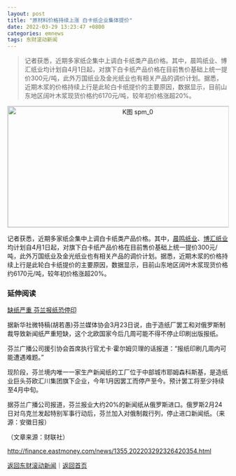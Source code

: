 ```yaml
---
layout: post
title: "原材料价格持续上涨 白卡纸企业集体提价"
date: 2022-03-29 13:23:47 +0800
categories: emnews
tags: 东财滚动新闻
---
```

> 记者获悉，近期多家纸企集中上调白卡纸类产品价格。其中，晨鸣纸业、博汇纸业均计划自4月1日起，对旗下白卡纸产品价格在目前售价基础上统一提价300元/吨，此外万国纸业及金光纸业也有相关产品的调价计划。据悉，近期木浆的价格持续上行是此轮白卡纸提价的主要原因，数据显示，目前山东地区阔叶木浆现货价格约6170元/吨，较年初价格涨超20%。

<!-- EM_StockImg_Start --><p style="text-align:center;"><a href="http://quote.eastmoney.com/unify/r/113.spm" data-code="spm|113|1" data-code2="spm|113|15|" class="EmImageRemark" target="_blank"><img src="https://webquoteklinepic.eastmoney.com/GetPic.aspx?nid=113.spm&imageType=k&token=28dfeb41d35cc81d84b4664d7c23c49f&at=1" border="0" alt="K图 spm_0" data-code="K spm|113|1" data-code2="K spm|113|15|" style="border:#d1d1d1 1px solid;" width="578" height="276" /></a></p><!-- EM_StockImg_End --><p>记者获悉，近期多家纸企集中上调白卡纸类产品价格。其中，<span id="stock_0.000488"><a href="http://quote.eastmoney.com/unify/r/0.000488" class="keytip" data-code="0,000488">晨鸣纸业</a></span><span id="quote_0.000488"></span>、<span id="stock_1.600966"><a href="http://quote.eastmoney.com/unify/r/1.600966" class="keytip" data-code="1,600966">博汇纸业</a></span><span id="quote_1.600966"></span>均计划自4月1日起，对旗下白卡纸产品价格在目前售价基础上统一提价300元/吨，此外万国纸业及金光纸业也有相关产品的调价计划。据悉，近期木浆的价格持续上行是此轮白卡纸提价的主要原因，数据显示，目前山东地区阔叶木浆现货价格约6170元/吨，较年初价格涨超20%。</p><h3 class="emh3">延伸阅读</h3><p><a href="https://finance.eastmoney.com/a/202203282324288544.html">缺纸严重 芬兰报纸恐停印</a></p><p>据新华社微特稿(胡若愚)芬兰媒体协会3月23日说，由于造纸厂罢工和对俄罗斯制裁导致新闻纸严重短缺，这个北欧国家今后几周可能不得不停止印刷出版报纸。</p><p>芬兰广播公司援引协会首席执行官尤卡·霍尔姆贝理的话报道：“报纸印刷几周内可能遭遇难题。”</p><p>现阶段，芬兰境内唯一一家生产新闻纸的工厂位于中部城市耶姆森科斯基，是造纸业巨头芬欧汇川集团旗下企业，今年1月因罢工而停产至今。预计罢工将至少持续至4月中旬。</p><p>据芬兰广播公司报道，芬兰报业大约20%的新闻纸从俄罗斯进口。俄罗斯2月24日对乌克兰发起特别军事行动后，芬兰加入对俄制裁行列，停止进口新闻纸。（来源：安徽日报）</p><p></p><p class="em_media">（文章来源：财联社）</p>

<http://finance.eastmoney.com/news/1355,202203292326420354.html>

[返回东财滚动新闻](//finews.withounder.com/emnews/)｜[返回首页](//finews.withounder.com/)